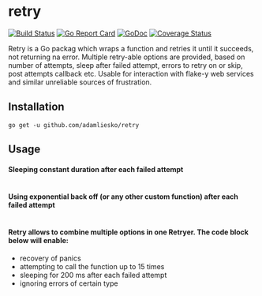 # retry
[![Build Status](https://secure.travis-ci.org/adamliesko/retry.svg)](http://travis-ci.org/adamliesko/retry)
[![Go Report Card](https://goreportcard.com/badge/github.com/adamliesko/retry)](https://goreportcard.com/report/github.com/adamliesko/retry)
[![GoDoc](https://godoc.org/github.com/adamliesko/retry?status.svg)](https://godoc.org/github.com/adamliesko/retry)
[![Coverage Status](https://img.shields.io/coveralls/adamliesko/retry.svg)](https://coveralls.io/r/adamliesko/retry?branch=master)

Retry is a Go packag which wraps a function and retries it until it succeeds, not returning na error. Multiple retry-able
options are provided, based on number of attempts, sleep after failed attempt, errors to retry on or skip, post attempts
callback etc. Usable for interaction with flake-y web services and similar unreliable sources of frustration.

## Installation

```
go get -u github.com/adamliesko/retry
```

## Usage

#### Sleeping constant duration after each failed attempt
```

```


#### Using exponential back off (or any other custom function) after each failed attempt
```
```


#### Retry allows to combine multiple options in one Retryer. The code block below will enable:

- recovery of panics
- attempting to call the function up to 15 times
- sleeping for 200 ms after each failed attempt
- ignoring errors of certain type

```

```
